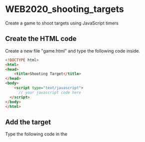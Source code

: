 # WEB2020_shooting_targets
Create a game to shoot targets using JavaScript timers

## Create the HTML code
Create a new file "game.html" and type the following code inside.

```html
<!DOCTYPE html>
<html>
<head>
	<title>Shooting Target</title>
</head>
<body>
	<script type="text/javascript">
      // your javascript code here
  </script>
</body>
</html>
```

## Add the target
Type the following code in the <script> section. This code will make the background pink, add a target image from the internet and resize it to 100px. Save and see what happens.

```javascript
var body = document.getElementsByTagName('body')[0];
body.innerHTML="Hola Mundo";
body.style="background-color:pink;";

var img = new Image();
img.src = 'http://aws.canequity.com/assets/images/target.png';
body.appendChild(img);

img.style.width="100px"
img.style.position="absolute";
```

## Start moving the target
Type the following code in the <script> section, right after the code from before. This code will make the target image to move. Save and see what happens.

```javascript
setInterval(function(){
  var posH = Math.random() * window.innerWidth;
  var posV = Math.random() * window.innerHeight;

  img.style.top = posV + "px";
  img.style.left = posH + "px";
},  1000);
```

## Add the score
Type the following code in the <script> section, right after the code from before. This code will add a scoreboard, but still nothing will happen when you click the target. Save and see what happens.

```javascript
var score = 0;
var board = document.createTextNode(score);
body.appendChild(board);
```

## Make the target clickeable
Type the following code in the <script> section, right after the code from before. This code will add one to the scoreboard once the target is clicked. There are still issues, like the target won't dissapear when you click on it. Save and see what happens.

```javascript
img.onclick = function () {
	score = score + 1;
	board.nodeValue = score;
}
```

# What else can we do?
Can you make the following improvements to this game?  
1. How can we ensure the target never goes out of the screen?
2. Can we make the target disappear when is clicked?
3. How to make the target go faster every time you click?
4. How to make each target's size be different?
